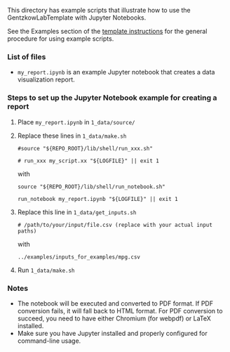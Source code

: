 This directory has example scripts that illustrate how to use the GentzkowLabTemplate with Jupyter Notebooks.

See the Examples section of the [template instructions](https://github.com/gentzkow/GentzkowLabTemplate/wiki#examples) for the general procedure for using example scripts.

### List of files

* `my_report.ipynb` is an example Jupyter notebook that creates a data visualization report.

### Steps to set up the Jupyter Notebook example for creating a report

1. Place `my_report.ipynb` in `1_data/source/`
2. Replace these lines in `1_data/make.sh`
  
    ```
    #source "${REPO_ROOT}/lib/shell/run_xxx.sh"
    ```
    ```
    # run_xxx my_script.xx "${LOGFILE}" || exit 1
    ```

    with

    ```
    source "${REPO_ROOT}/lib/shell/run_notebook.sh"
    ```
    ```
    run_notebook my_report.ipynb "${LOGFILE}" || exit 1
    ```
3. Replace this line in `1_data/get_inputs.sh`
    ```
    # /path/to/your/input/file.csv (replace with your actual input paths)
    ```

    with
  
    ```
    ../examples/inputs_for_examples/mpg.csv 
    ```

4. Run `1_data/make.sh`

### Notes

* The notebook will be executed and converted to PDF format. If PDF conversion fails, it will fall back to HTML format. For PDF conversion to succeed, you need to have either Chromium (for webpdf) or LaTeX installed. 
* Make sure you have Jupyter installed and properly configured for command-line usage.


